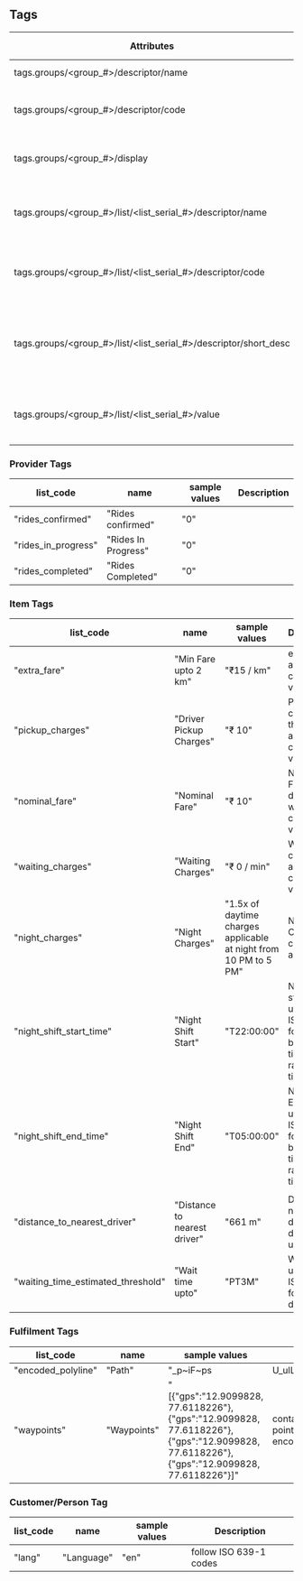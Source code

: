 ## Tags


| Attributes                                                       | Brief Description                                            | Sample Value                                                               | Technical Field``Specification |
| ---------------------------------------------------------------- | ------------------------------------------------------------ | -------------------------------------------------------------------------- | ------------------------------ |
| tags.groups/<group_#>/descriptor/name                            | name of tag group                                            | "Daytime Charges"                                                          | String                         |
| tags.groups/<group_#>/descriptor/code                            | code for the particular tag group                            | "fare_policy"                                                              | String                         |
| tags.groups/<group_#>/display                                    | should this be displayed to end User                         | "true"                                                                     | boolean (default: true)        |
| tags.groups/<group_#>/list/<list_serial_#>/descriptor/name       | name of the element in list for above tag group              | "Min Fare upto 2 km"                                                       | String                         |
| tags.groups/<group_#>/list/<list_serial_#>/descriptor/code       | code of the element in list for above tag group              | "extra_fare"                                                               | String                         |
| tags.groups/<group_#>/list/<list_serial_#>/descriptor/short_desc | short description of the element in list for above tag group | "Driver may quote extra to cover for traffic, chance of return trip, etc." | String                         |
| tags.groups/<group_#>/list/<list_serial_#>/value                 | value of element in list for above tag group                 | "₹15 / km"                                                                | String                         |


### Provider Tags

| list_code           | name                | sample values | Description |
| ------------------- | ------------------- | ------------- | ----------- |
| "rides_confirmed"   | "Rides confirmed"   | "0"           |             |
| "rides_in_progress" | "Rides In Progress" | "0"           |             |
| "rides_completed"   | "Rides Completed"   | "0"           |             |

### Item Tags

| list_code                          | name                         | sample values                                                    | Description                                                                    |
| ---------------------------------- | ---------------------------- | ---------------------------------------------------------------- | ------------------------------------------------------------------------------ |
| "extra_fare"                       | "Min Fare upto 2 km"         | "₹15 / km"                                                      | extra fare along with currency value                                           |
| "pickup_charges"                   | "Driver Pickup Charges"      | "₹ 10"                                                          | Pick up charges by the driver along with currency value                        |
| "nominal_fare"                     | "Nominal Fare"               | "₹ 10"                                                          | Nominal Fare by the driver along with currency value                           |
| "waiting_charges"                  | "Waiting Charges"            | "₹ 0 / min"                                                     | Waiting charges along with currency value                                      |
| "night_charges"                    | "Night Charges"              | "1.5x of daytime charges applicable at night from 10 PM to 5 PM" | Night Charges conditions as String                                             |
| "night_shift_start_time"           | "Night Shift Start"          | "T22:00:00"                                                      | Night Shift start time using ISO8601 format can be exact time or range of time |
| "night_shift_end_time"             | "Night Shift End"            | "T05:00:00"                                                      | Night Shift End time using ISO8601 format can be exact time or range of time   |
|                                    |                              |                                                                  |                                                                                |
| "distance_to_nearest_driver"       | "Distance to nearest driver" | "661 m"                                                          | Distance to nearest driver with distance units                                 |
| "waiting_time_estimated_threshold" | "Wait time upto"             | "PT3M"                                                           | Wait time using ISO8601 format as duration                                     |

### Fulfilment Tags

| list_code          | name        | sample values                                                                                                                                           | Description                                                |
| ------------------ | ----------- | ------------------------------------------------------------------------------------------------------------------------------------------------------- | ---------------------------------------------------------- |
| "encoded_polyline" | "Path"      | "_p~iF~ps                                                                                                                                              | U_ulLnnqC_mqNvxq`@"                                        |
| "waypoints"        | "Waypoints" | "[{\"gps\":\"12.9099828, 77.6118226\"},{\"gps\":\"12.9099828, 77.6118226\"},{\"gps\":\"12.9099828, 77.6118226\"},{\"gps\":\"12.9099828, 77.6118226\"}]" | contains multiple gps points , being saved in encoded json |


### Customer/Person Tag

| list_code | name       | sample values | Description            |
| --------- | ---------- | ------------- | ---------------------- |
| "lang"    | "Language" | "en"          | follow ISO 639-1 codes |
